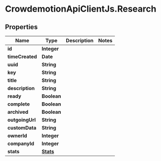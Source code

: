 # CrowdemotionApiClientJs.Research

## Properties
Name | Type | Description | Notes
------------ | ------------- | ------------- | -------------
**id** | **Integer** |  | 
**timeCreated** | **Date** |  | 
**uuid** | **String** |  | 
**key** | **String** |  | 
**title** | **String** |  | 
**description** | **String** |  | 
**ready** | **Boolean** |  | 
**complete** | **Boolean** |  | 
**archived** | **Boolean** |  | 
**outgoingUrl** | **String** |  | 
**customData** | **String** |  | 
**ownerId** | **Integer** |  | 
**companyId** | **Integer** |  | 
**stats** | [**Stats**](Stats.md) |  | 


